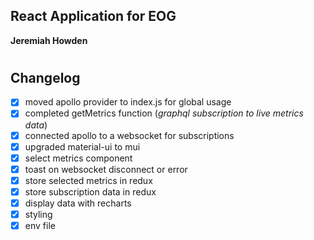 ## React Application for EOG

**Jeremiah Howden**

#

## Changelog
- [x] moved apollo provider to index.js for global usage
- [x] completed getMetrics function (*graphql subscription to live metrics data*)
- [x] connected apollo to a websocket for subscriptions
- [x] upgraded material-ui to mui
- [x] select metrics component
- [x] toast on websocket disconnect or error
- [x] store selected metrics in redux
- [x] store subscription data in redux
- [x] display data with recharts
- [x] styling
- [x] env file